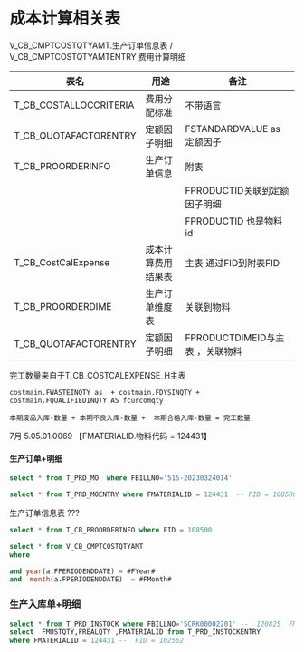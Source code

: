# 成本计算相关表

V_CB_CMPTCOSTQTYAMT.生产订单信息表 /  V_CB_CMPTCOSTQTYAMTENTRY  费用计算明细

| 表名                   | 用途               | 备注                            |
| ---------------------- | ------------------ | ------------------------------- |
| T_CB_COSTALLOCCRITERIA | 费用分配标准       | 不带语言                        |
| T_CB_QUOTAFACTORENTRY  | 定额因子明细       | FSTANDARDVALUE as 定额因子      |
| T_CB_PROORDERINFO      | 生产订单信息       | 附表                            |
|                        |                    | FPRODUCTID关联到定额因子明细    |
|                        |                    | FPRODUCTID 也是物料id           |
| T_CB_CostCalExpense    | 成本计算费用结果表 | 主表 通过FID到附表FID           |
| T_CB_PROORDERDIME      | 生产订单维度表     | 关联到物料                      |
| T_CB_QUOTAFACTORENTRY  | 定额因子明细       | FPRODUCTDIMEID与主表 ，关联物料 |





完工数量来自于T_CB_COSTCALEXPENSE_H主表 

```
costmain.FWASTEINQTY as  + costmain.FDYSINQTY + costmain.FQUALIFIEDINQTY AS fcurcomqty

本期废品入库-数量 + 本期不良入库-数量 +  本期合格入库-数量 = 完工数量
```

7月 5.05.01.0069 【FMATERIALID.物料代码 = 124431】

#### 生产订单+明细 



```sql
select * from T_PRD_MO  where FBILLNO='515-20230324014'

select * from T_PRD_MOENTRY where FMATERIALID = 124431  -- FID = 108500
```

生产订单信息表 ???

```sql
select * from T_CB_PROORDERINFO where FID = 108500

select * from V_CB_CMPTCOSTQTYAMT
where 

and year(a.FPERIODENDDATE) = #FYear#
and  month(a.FPERIODENDDATE)  = #FMonth#


```



### 生产入库单+明细

```sql
select * from T_PRD_INSTOCK where FBILLNO='SCRK00002201' --  120825  FMODIFIERID
select  FMUSTQTY,FREALQTY ,FMATERIALID from T_PRD_INSTOCKENTRY  
where FMATERIALID = 124431 --  FID = 102562
```


